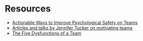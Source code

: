 # Resources

- [Actionable Ways to Improve Psychological Safety on Teams](https://medium.com/@johnpcutler/actionable-ways-to-improve-psychological-safety-on-teams-9d9a2a3940cf)
- [Articles and talks by Jennifer Tucker on motivating teams](http://tuckertalk.net/blog2/articles-and-presentations/)
- [The Five Dysfunctions of a Team](https://www.tablegroup.com/books/dysfunctions)
